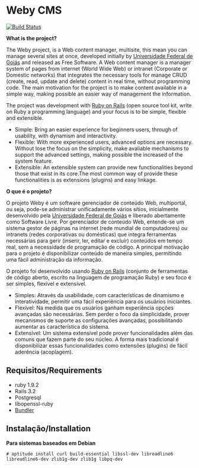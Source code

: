 # Weby CMS

[![Build Status](https://travis-ci.org/cercomp/weby.png?branch=master)](https://travis-ci.org/cercomp/weby)

__What is the project?__

The Weby project, is a Web content manager, multisite, this mean you can manage several sites at once, developed initially by [Universidade Federal de Goiás](http://www.ufg.br/) and released as Free Software. A Web content manager is a manager system of pages from internet (World Wide Web) or intranet (Corporate or Domestic networks) that integrates the necessary tools for manage CRUD (create, read, update and delete) content in real time, without programming code. The main motivation for the project is to make content available in a simple way, making possible an easier way of management the information.

The project was development with [Ruby on Rails](http://rubyonrails.org/) (open source tool kit, write on Ruby a programming language) and your focus is to be simple, flexible and extensible.

* Simple: Bring an easier experience for beginners users, through of usability, with dynamism and interactivity.
* Flexible: With more experienced users, advanced options are necessary. Without lose the focus on the simplicity, make avaliable mechanisms to support the advanced settings, making possible the increased of the system feature.
* Extensible: An extensible system can provide new functionalities beyond those that exist in its core.The most common way of provide these functionalities is as extensions (plugins) and easy linkage.


__O que é o projeto?__

O projeto Weby é um software gerenciador de conteúdo Web, multiportal, ou seja, pode-se administrar unificadamente vários sítios, inicialmente desenvolvido pela [Universidade Federal de Goiás](http://www.ufg.br/) e liberado abertamente como Software Livre. Por gerenciador de conteúdo Web, entende-se um sistema gestor de páginas na internet (rede mundial de computadores) ou intranets (redes corporativas ou domésticas) que integra ferramentas necessárias para gerir (inserir, ler, editar e excluir) conteúdos em tempo real, sem a necessidade de programação de código. A principal motivação para o projeto é disponibilizar conteúdo de maneira simples, permitindo uma fácil administração da informação.

O projeto foi desenvolvido usando [Ruby on Rails](http://rubyonrails.org/) (conjunto de ferramentas de código aberto, escrito na linguagem de programação Ruby) e seu foco é ser simples, flexível e extensível.

* Simples: Através da usabilidade, com características de dinamismo e interatividade, permitir uma fácil experiência para os usuários iniciantes.
* Flexível: Na medida que os usuários ganham experiência opções avançadas são necessárias. Sem perder o foco da simplicidade, prover mecanismos de suporte as configurações avançadas, possibilitando aumentar as característica do sistema.
* Extensível: Um sistema extensível pode prover funcionalidades além das comuns que fazem parte do seu núcleo. A forma mais tradicional é disponibilizar essas funcionalidades como extensões (plugins) de fácil aderência (acoplagem).


## Requisitos/Requirements

* ruby 1.9.2
* Rails 3.2
* Postgresql
* libopenssl-ruby
* [Bundler](http://gembundler.com/)


## Instalação/Installation

__Para sistemas baseados em Debian__

    # aptitude install curl build-essential libssl-dev libreadline6 libreadline6-dev zlib1g-dev zlib1g libpq-dev











